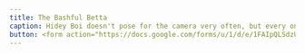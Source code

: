 ```yaml
---
title: The Bashful Betta
caption: Hidey Boi doesn't pose for the camera very often, but every once in a while he will show off. Submitted by Jenny Bellville-Marrion.
button: <form action="https://docs.google.com/forms/u/1/d/e/1FAIpQLSdzUJXlkfiStgM9wHsdLnmQo1ncyQ-LC36fCKde7XZ6-dlDCw/formResponse" method="post"><div class="form-element"></div><span>Votes</span><input type="text" name="entry.228172830" required placeholder="$"></br><button type="submit" name="button">Cast Votes</button></form>
---
```

